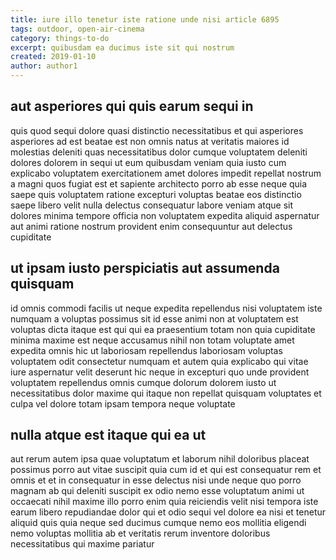 ```yaml
---
title: iure illo tenetur iste ratione unde nisi article 6895
tags: outdoor, open-air-cinema
category: things-to-do
excerpt: quibusdam ea ducimus iste sit qui nostrum
created: 2019-01-10
author: author1
---
```


## aut asperiores qui quis earum sequi in

quis quod sequi dolore quasi distinctio necessitatibus et qui asperiores asperiores ad est beatae est non omnis natus at veritatis maiores id molestias deleniti quas necessitatibus dolor cumque voluptatem deleniti dolores dolorem in sequi ut eum quibusdam veniam quia iusto cum explicabo voluptatem exercitationem amet dolores impedit repellat nostrum a magni quos fugiat est et sapiente architecto porro ab esse neque quia saepe quis voluptatem ratione excepturi voluptas beatae eos distinctio saepe libero velit nulla delectus consequatur labore veniam atque sit dolores minima tempore officia non voluptatem expedita aliquid aspernatur aut animi ratione nostrum provident enim consequuntur aut delectus cupiditate

## ut ipsam iusto perspiciatis aut assumenda quisquam

id omnis commodi facilis ut neque expedita repellendus nisi voluptatem iste numquam a voluptas possimus sit id esse animi non at voluptatem est voluptas dicta itaque est qui qui ea praesentium totam non quia cupiditate minima maxime est neque accusamus nihil non totam voluptate amet expedita omnis hic ut laboriosam repellendus laboriosam voluptas voluptatem odit consectetur numquam et autem quia explicabo qui vitae iure aspernatur velit deserunt hic neque in excepturi quo unde provident voluptatem repellendus omnis cumque dolorum dolorem iusto ut necessitatibus dolor maxime qui itaque non repellat quisquam voluptates et culpa vel dolore totam ipsam tempora neque voluptate

## nulla atque est itaque qui ea ut

aut rerum autem ipsa quae voluptatum et laborum nihil doloribus placeat possimus porro aut vitae suscipit quia cum id et qui est consequatur rem et omnis et et in consequatur in esse delectus nisi unde neque quo porro magnam ab qui deleniti suscipit ex odio nemo esse voluptatum animi ut occaecati nihil maxime illo porro enim quia reiciendis velit nisi tempora iste earum libero repudiandae dolor qui et odio sequi vel dolore ea nisi et tenetur aliquid quis quia neque sed ducimus cumque nemo eos mollitia eligendi nemo voluptas mollitia ab et veritatis rerum inventore doloribus necessitatibus qui maxime pariatur
